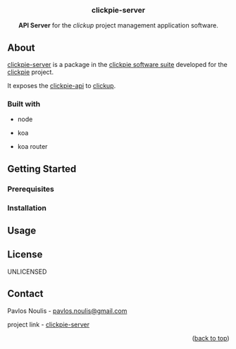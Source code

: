 <a name='readme-top'></a>

<br />
<div align="center">
<h3 align="center">clickpie-server</h3>
<p align="center">
<strong>API Server</strong> for the <em>clickup</em> project management application software.
<br/>
</p>
</div>

## About

[clickpie-server][clickpie-server] is a package in the [clickpie software suite][clickpie-software] developed for the [clickpie] project.

It exposes the [clickpie-api][clickpie-api] to [clickup][clickup].

### Built with

- node

- koa

- koa router

## Getting Started

### Prerequisites

### Installation

## Usage

## License

UNLICENSED

## Contact

Pavlos Noulis - pavlos.noulis@gmail.com

project link - [clickpie-server][clickpie-server]

<p align='right'>(<a href="#readme-top">back to top</a>)</p>

[clickpie-server]: https://github.com/pnoulis/clickpie-software/server
[clickpie-api]: https://github.com/pnoulis/clickpie-software/api
[clickpie-software]: https://github.com/pnoulis/clickpie-software
[clickpie]: https://github.com/pnoulis/clickpie
[clickup]: https://clickup.com
[ie]: https://iegroup.gr/
